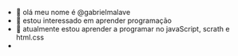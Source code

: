 - 👋 olá meu nome é @gabrielmalave
- 👀 estou interessado em aprender programação
- 🌱 atualmente estou aprender a programar no javaScript, scrath e html.css
- 

<!---
gabrielmalave/gabrielmalave is a ✨ special ✨ repository because its `README.md` (this file) appears on your GitHub profile.
You can click the Preview link to take a look at your changes.
--->
